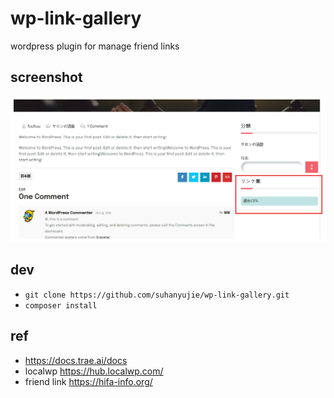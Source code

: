 # wp-link-gallery

wordpress plugin for manage friend links

## screenshot

![](./docs/img1/friend-link-show-1.png)

## dev

- `git clone https://github.com/suhanyujie/wp-link-gallery.git`
- `composer install`

## ref

- https://docs.trae.ai/docs
- localwp https://hub.localwp.com/
- friend link https://hifa-info.org/
